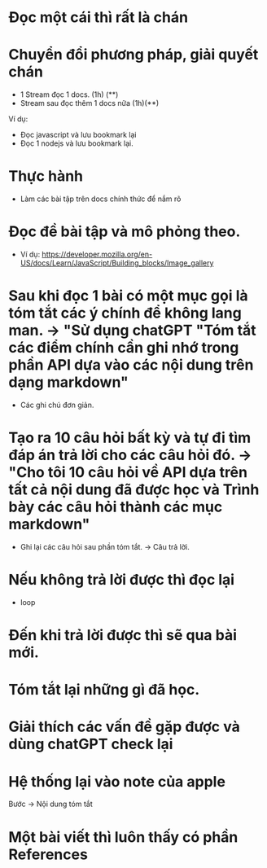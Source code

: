 # Đọc một cái thì rất là chán

# Chuyển đổi phương pháp, giải quyết chán
- 1 Stream đọc 1 docs. (1h) (**)
- Stream sau đọc thêm 1 docs nữa (1h)(**)

Ví dụ: 
- Đọc javascript và lưu bookmark lại
- Đọc 1 nodejs và lưu bookmark lại.


# Thực hành
- Làm các bài tập trên docs chính thức để nắm rõ

# Đọc đề bài tập và mô phỏng theo.
- Ví dụ: https://developer.mozilla.org/en-US/docs/Learn/JavaScript/Building_blocks/Image_gallery

# Sau khi đọc 1 bài có một mục gọi là tóm tắt các ý chính để không lang man. -> "Sử dụng chatGPT "Tóm tắt các điểm chính cần ghi nhớ trong phần API dựa vào các nội dung trên dạng markdown"
- Các ghi chú đơn giản.

# Tạo ra 10 câu hỏi bất kỳ và tự đi tìm đáp án trả lời cho các câu hỏi đó. -> "Cho tôi 10 câu hỏi về API dựa trên tất cả nội dung đã được học và Trình bày các câu hỏi thành các mục markdown"
- Ghi lại các câu hỏi sau phần tóm tắt.
-> Câu trả lời.

# Nếu không trả lời được thì đọc lại
- loop
# Đến khi trả lời được thì sẽ qua bài mới.

# Tóm tắt lại những gì đã học.

# Giải thích các vấn đề gặp được và dùng chatGPT check lại

# Hệ thống lại vào note của apple

Bước -> Nội dung tóm tắt

# Một bài viết thì luôn thấy có phần References

